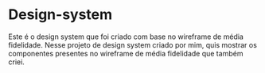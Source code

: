 # Design-system
Este é o design system que foi criado com base no wireframe de média fidelidade.
Nesse projeto de design system criado por mim, quis mostrar os componentes presentes no wireframe de média fidelidade que também criei.
